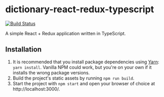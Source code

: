 # dictionary-react-redux-typescript

[![Build Status](https://travis-ci.org/goblindegook/dictionary-react-redux-typescript.svg?branch=master)](https://travis-ci.org/goblindegook/dictionary-react-redux-typescript)

A simple React + Redux application written in TypeScript.

## Installation

1. It is recommended that you install package dependencies using [Yarn](https://yarnpkg.com): `yarn install`. Vanilla NPM could work, but you're on your own if it installs the wrong package versions.
2. Build the project's static assets by running `npm run build`.
3. Start the project with `npm start` and open your browser of choice at http://localhost:3000/.
